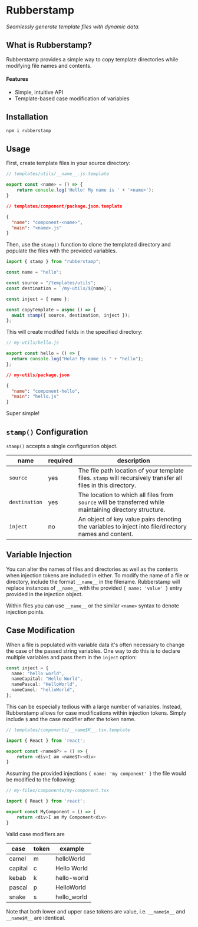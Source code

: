 # Rubberstamp

_Seamlessly generate template files with dynamic data._

## What is Rubberstamp?

Rubberstamp provides a simple way to copy template directories while modifying file names and contents.

#### Features

- Simple, intuitive API
- Template-based case modification of variables

## Installation

```sh
npm i rubberstamp
```

## Usage

First, create template files in your source directory:

```js
// templates/utils/__name__.js.template

export const <name> = () => {
	return console.log('Hello! My name is ' + '<name>');
}
```

```json
// templates/component/package.json.template

{
  "name": "component-<name>",
  "main": "<name>.js"
}
```

Then, use the `stamp()` function to clone the templated directory and populate the files with the provided variables.

```ts
import { stamp } from "rubberstamp";

const name = "hello";

const source = "/templates/utils";
const destination = `/my-utils/${name}`;

const inject = { name };

const copyTemplate = async () => {
  await stamp({ source, destination, inject });
};
```

This will create modifed fields in the specified directory:

```js
// my-utils/hello.js

export const hello = () => {
  return console.log("Hola! My name is " + "hello");
};
```

```json
// my-utils/package.json

{
  "name": "component-hello",
  "main": "hello.js"
}
```

Super simple!

## `stamp()` Configuration

`stamp()` accepts a single configuration object.

| name          | required | description                                                                                                   |
| ------------- | -------- | ------------------------------------------------------------------------------------------------------------- |
| `source`      | yes      | The file path location of your template files. `stamp` will recursively transfer all files in this directory. |
| `destination` | yes      | The location to which all files from `source` will be transferred while maintaining directory structure.      |
| `inject`      | no       | An object of key value pairs denoting the variables to inject into file/directory names and content.          |

## Variable Injection

You can alter the names of files and directories as well as the contents when injection tokens are included in either. To modify the name of a file or directory, include the format `__name__` in the filename. Rubberstamp will replace instances of `__name__` with the provided `{ name: 'value' }` entry provided in the injection object.

Within files you can use `__name__` or the similar `<name>` syntax to denote injection points.

## Case Modification

When a file is populated with variable data it's often necessary to change the case of the passed string variables. One way to do this is to declare multiple variables and pass them in the `inject` option:

```ts
const inject = {
  name: "hello world",
  nameCapital: "Hello World",
  namePascal: "HelloWorld",
  nameCamel: "helloWorld",
};
```

This can be especially tedious with a large number of variables. Instead, Rubberstamp allows for case modifications within injection tokens. Simply include `$` and the case modifier after the token name.

```ts
// templates/components/__name$K__.tsx.template

import { React } from 'react';

export const <name$P> = () => {
	return <div>I am <name$T><div>
}
```

Assuming the provided injections `{ name: 'my component' }` the file would be modified to the following:

```ts
// my-files/components/my-component.tsx

import { React } from 'react';

export const MyComponent = () => {
	return <div>I am My Component<div>
}
```

Valid case modifiers are

| case    | token | example     |
| ------- | ----- | ----------- |
| camel   | m     | helloWorld  |
| capital | c     | Hello World |
| kebab   | k     | hello-world |
| pascal  | p     | HelloWorld  |
| snake   | s     | hello_world |

Note that both lower and upper case tokens are value, i.e. `__name$m__` and `__name$M__` are identical.
